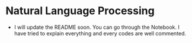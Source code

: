 # **Natural Language Processing**
- I will update the README soon. You can go through the Notebook. I have tried to explain everything and every codes are well commented.
